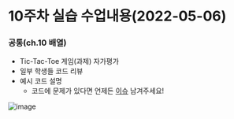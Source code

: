 # 10주차 실습 수업내용(2022-05-06)  

### 공통(ch.10 배열)
- Tic-Tac-Toe 게임(과제) 자가평가
- 일부 학생들 코드 리뷰 
- 예시 코드 설명  
  - 코드에 문제가 있다면 언제든 [이슈](https://github.com/seohyun-kim/2022-C-Programming-TA/issues) 남겨주세요!  
  
![image](https://user-images.githubusercontent.com/61939286/167167514-770c9e30-401a-4143-9923-0623791a3c8a.png)
